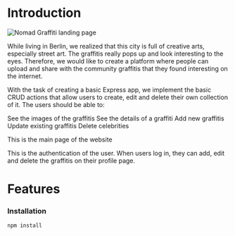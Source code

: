 
# Introduction

![Nomad Graffiti landing page](https://lh3.googleusercontent.com/drive-viewer/AJc5JmQsM41DmThGdzsA8Z7MIYa3GRZnYh0wz_ciV4uw4qVUiMiYky9xcUKtCUZu3RYFVe-O4QFpNh0=w2736-h1494)

While living in Berlin, we realized that this city is full of creative arts, especially street art. The graffitis really pops up and look interesting to the eyes. Therefore, we would like to create a platform where people can upload and share with the community graffitis that they found interesting on the internet. 

With the task of creating a basic Express app, we implement the basic CRUD actions that allow users to create, edit and delete their own collection of it. The users should be able to:

See the images of the graffitis
See the details of a graffiti
Add new graffitis
Update existing graffitis
Delete celebrities

This is the main page of the website

This is the authentication of the user. When users log in, they can add, edit and delete the graffitis on their profile page.

# Features

### Installation

```bash
npm install
```
